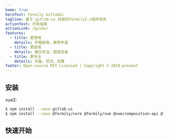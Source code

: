 ```yaml
---
home: true
heroText: Formily GitlabUi
tagline: 基于 gitlab-ui 封装的Formily2.x组件体系
actionText: 开发指南
actionLink: /guide/
features:
  - title: 更易用
    details: 开箱即用，案例丰富
  - title: 更高效
    details: 傻瓜写法，超高性能
  - title: 更专业
    details: 完备，灵活，优雅
footer: Open-source MIT Licensed | Copyright © 2019-present
---
```


## 安装

vue2:

```bash
$ npm install --save gitlab-ui
$ npm install --save @formily/core @formily/vue @vue/composition-api @formily/gitlab-ui
```

## 快速开始

<dumi-previewer demoPath="index" :collapsed="false" />
